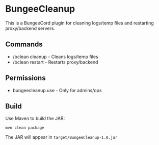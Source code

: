 
# BungeeCleanup

This is a BungeeCord plugin for cleaning logs/temp files and restarting proxy/backend servers.

## Commands

- /bclean cleanup - Cleans logs/temp files
- /bclean restart - Restarts proxy/backend

## Permissions

- bungeecleanup.use - Only for admins/ops

## Build

Use Maven to build the JAR:

```
mvn clean package
```

The JAR will appear in `target/BungeeCleanup-1.0.jar`
